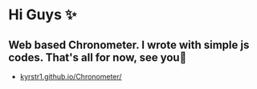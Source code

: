 # Hi Guys ✨
Web based Chronometer. I wrote with simple js codes.
That's all for now, see you👋 
-
 - [ kyrstr1.github.io/Chronometer/ ](https://kyrstr1.github.io/Chronometer/) 

